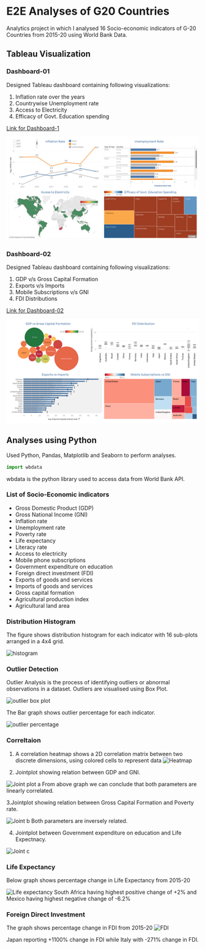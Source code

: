 
# E2E Analyses of G20 Countries

Analytics project in which I analysed 16 Socio-economic indicators of G-20 Countries from 2015-20 using World Bank Data.


## Tableau Visualization

### Dashboard-01
Designed Tableau dashboard containing following visualizations:
1. Inflation rate over the years
2. Countrywise Unemployment rate
3. Access to Electricity
4. Efficacy of Govt. Education spending

[ Link for Dashboard-1](https://public.tableau.com/app/profile/muskaan.mehra/viz/Book1_16822282348440/Dashboard1)

![Dashboard-1](https://github.com/MuskaanMehra/E2E-Analyses-of-G20-Countries/blob/main/Assets/dashboard%201.png)

### Dashboard-02
Designed Tableau dashboard containing following visualizations:
1.  GDP v/s Gross Capital Formation
2.  Exports v/s Imports
3.  Mobile Subscriptions v/s GNI
4.  FDI Distributions

[Link for Dashboard-02](https://public.tableau.com/app/profile/muskaan.mehra/viz/G20CountriesAnalysis/Dashboard1)

![Dashboard-02](https://github.com/MuskaanMehra/E2E-Analyses-of-G20-Countries/blob/main/Assets/Dashboard-02.png)

## Analyses using Python 
Used Python, Pandas, Matplotlib and Seaborn to perform analyses.


```javascript
import wbdata
```

wbdata is the python library used to access data from World Bank API.
###  List of Socio-Economic indicators

- Gross Domestic Product (GDP)
- Gross National Income (GNI)
- Inflation rate
- Unemployment rate
- Poverty rate
- Life expectancy
- Literacy rate
- Access to electricity
- Mobile phone subscriptions 
- Government expenditure on education
- Foreign direct investment (FDI)
- Exports of goods and services
- Imports of goods and services
- Gross capital formation 
- Agricultural production index
- Agricultural land area





### Distribution Histogram
The figure shows distribution histogram for each indicator with 16 sub-plots arranged in a 4x4 grid.

![histogram](https://user-images.githubusercontent.com/126495070/233435455-52fbff37-8060-4d34-9b73-651e989c1e0c.png)
### Outlier Detection

Outlier Analysis is the process of identifying outliers or abnormal observations in a
dataset.
Outliers are visualised using Box Plot.


![outlier box plot](https://user-images.githubusercontent.com/126495070/233435829-0eb07939-df4d-440d-b046-35869f6a6e05.png)

The Bar graph shows outlier percentage for each indicator.

![outlier percentage](https://user-images.githubusercontent.com/126495070/233435886-2402361f-fa17-4ba8-831d-984010ce628f.png)
### Correltaion

1. A correlation heatmap shows a 2D correlation matrix between two discrete dimensions, using colored cells to represent data
![Heatmap](https://user-images.githubusercontent.com/126495070/233436031-de9865bf-37f1-46f1-a43c-ba5db771c85a.png)

2. Jointplot showing relation between GDP and GNI.

![Joint plot a](https://user-images.githubusercontent.com/126495070/233436118-bb8f69be-d1a1-4901-a72a-3e4ad5445cdb.png)
From above graph we can conclude that both parameters are linearly correlated.

3.Jointplot showing relation between Gross Capital Formation and Poverty rate.

![Joint b](https://user-images.githubusercontent.com/126495070/233436185-771d058a-7100-43b8-a048-72688a4ab5d8.png)
Both parameters are inversely related.

4. Jointplot between Government expenditure on education and Life Expectnacy.

![Joint c](https://user-images.githubusercontent.com/126495070/233436252-e8497608-00e5-4c82-8e93-6c47c59640a3.png)
### Life Expectancy
Below graph shows percentage change in Life Expectancy from 2015-20

![Life expectancy](https://user-images.githubusercontent.com/126495070/233436314-9899ffaf-2774-4bf3-90ef-d5dd6db416d4.png)
South Africa having highest positive change of +2% and Mexico having highest negative change of -6.2%
### Foreign Direct Investment

The graph shows percentage change in FDI from 2015-20
![FDI](https://user-images.githubusercontent.com/126495070/233436357-1e3416dc-e0d1-4ff4-8e16-319eb3454f89.png)

Japan reporting +1100% change in FDI while Italy with -271% change in FDI.
